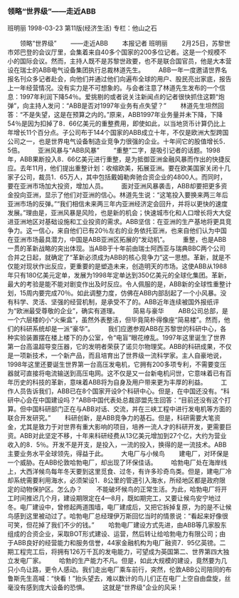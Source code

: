 ### 领略“世界级”——走近ABB
班明丽
1998-03-23
第11版(经济生活)
专栏：他山之石

　　领略“世界级”
　　——走近ABB
　　本报记者  班明丽
　　2月25日，苏黎世市郊巴登的会议厅里，会集着来自40多个国家的200多位记者。这是一个规模不小的国际会议。然而，主持人既不是苏黎世政要，也不是联合国官员，他是大本营设在瑞士的ABB电气设备集团执行总裁林道先生。
　　ABB一年一度邀请世界名报名刊众多记者赴会，向他们并通过他们向遍布全球的用户、股民亮出家底，报告上一年经营情况。没有实力是不可想象的。与会者注意了林道先生发布的一个信息：1997年利润下降54％。爱挑剔的或者说关注新闻点的记者很快抓住这颗“炮弹”，向主持人发问：“ABB是否对1997年业务有点失望？”
　　林道先生坦然回答：“不是失望，这是在预算之内的。”原来，ABB1997年业务量并未下降，下降54％是因为扣掉了8．66亿美元的重整费用，即使如此，以当地货币计算仍比上年增长11个百分点。子公司布于144个国家的ABB成立十年，不仅是欧洲大型跨国公司之一，也是世界电气设备制造业竞争力很强的企业。十年间它的股值增长5．5倍。
　　亚洲风暴与“ABB风暴”
　　“重整”二字，是吸引记者的话题。1998年，ABB果断投入8．66亿美元进行重整，是为抵御亚洲金融风暴而作出的快捷反应。去年11月，他们提出重整计划：收缩欧美，拓展亚洲。要在欧美国家关闭十几家子公司，裁员1．65万人，其中包括戴姆勒奔驰合资企业的4800人。而同时，要在亚洲市场加大投资，增加人员。
　　面对亚洲风暴袭击，ABB却要把更多资金投向亚洲，显示了他们对亚洲的信心。林道先生说：“这笔投入要换来两三年后亚洲市场的反弹。”“我们相信未来两三年内亚洲经济定会回升，并将以更快的速度发展。”理由是，亚洲风暴是风险，也是新的机会；快速城市化和人口增长将大大促进亚洲地区对基础设施和工业投资的需求。ABB坚信：在亚洲的生产基地将更具竞争力。这一信心，来自他们已有20％左右的业务依托亚洲，也来自他们认为中国在亚洲市场最具潜力，中国是ABB亚洲区拓展的“发动机”。
　　重整，也是ABB一贯的革新战略的突出体现。当ABB于十年前由瑞士阿西亚与瑞典BBC两个公司合并之日起，就确定了“革新必须成为ABB的核心竞争力”这一思想。革新，就是不仅能对现状作出反应，更重要的是塑造未来，创造明天的市场。这使ABB从1988年只有180亿美元定单，发展为1998年定单达到350亿美元的全球化集团。革新，最大的考验是能不能对剧变作出及时反应。令人佩服的是，ABB新的全球性重整计划，15周内要完成70％。如此调整力度，仿佛在ABB内部刮起了一个小风暴。没有科学、灵活、坚强的经营机制，是承受不了的。ABB近年连续被国外报纸评为“欧洲最受尊敬的企业”，确实有道理。
　　简易与豪华
　　ABB公司总部，是一个六层楼的小“火柴盒”，虽然外表整洁，但毕竟简朴得像座“简易楼”。然而，他们的科研系统却是一派“豪华”。
　　我们应邀参观ABB在苏黎世的科研中心，各种实验装置摆在楼上楼下的办公室，令“电盲”眼花缭乱。1997年这里诞生了世界第一台高温超导变压器，它的发明者荣获了诺贝尔物理奖。ABB的科研成果，不仅是一项新技术，一个新产品，而且培育出了世界级一流科学家。主人自豪地说，1998年这里还要诞生世界第一台高压发电机，它拥有200多项专利，不需要变压器就可直接将电流输送到高压电网。这不仅是又一台新电机问世，它意味着已有百年历史的科技的革新，意味着ABB将为自身及用户带来更为丰厚的利益。
　　工作人员告诉我们，ABB已在8个国家开设9个科研中心。但是，在中国还没有。“科研中心会在中国建设吗？”ABB中国代表处总裁邵盟先生回答：“目前还没有这个打算。但中国科研部门正在与ABB对话、交流，并在三峡工程中进行发电机等方面的联合开发研究。”
　　科研创新，是ABB竞争力的基石。但是，科研需要大笔资金，尤其是致力于对世界有重大影响的项目，培养一流人才的科研开发，更需要巨资。ABB对此坚定不移，十年来科研经费从13亿美元增加到27个亿，大约为营业收入的8．5％。开发不是开支，是投入，一流的投入，换得的是一流技术。ABB主要业务水平全球领先，得益于此。
　　大电厂与小候鸟
　　建电厂，对环保是一个威胁。在ABB伦敦哈勃电厂，却出现了环保佳话。
　　哈勃电厂处在海岸线上，大西洋候鸟每年冬天要到这里觅食、过冬，有许多珍奇鸟类。但是，建电厂冷却系统需要利用海水，必须架设1．8公里的管道引入海水，所经地区都是政府限定的动物保护区。怎么办？
　　不能破坏候鸟的正常生活。为此，哈勃电厂将开工时间推迟几个月，建设期限定在4—8月，既如期完工，又要让候鸟安宁地过冬。电厂建设中，曾修起两道围墙，电厂建成后，又把它拆掉复原，为的是不让候鸟感到这里被动过了。哈勃电厂总经理伊万斯回忆当时的情景说：“看起来好像很可笑，但花掉了我们不少的钱。”
　　哈勃电厂建设方式先进，由ABB等几家股东组成的合资企业，采取BOT形式建设、运营，然后转让给哈勃电力有限公司；由于ABB良好的经营能力和服务信誉，44家金融机构为电厂融资7．95亿英镑。二期工程完工后，将拥有126万千瓦的发电能力，可望成为英国第二、世界第四大独立发电厂家。
　　哈勃的生产能力不凡。但是，如此大规模的建设，竟然要为几只小鸟让路，更令人感动。我们走出电厂乘车前行，突然，伦敦ABB公司陪同的布鲁斯先生高喊：“快看！”抬头望去，难以数计的鸟儿们正在电厂上空自由盘旋，丝毫没有感到庞大设备的恐惧。
　　这就是“世界级”企业的风采！

